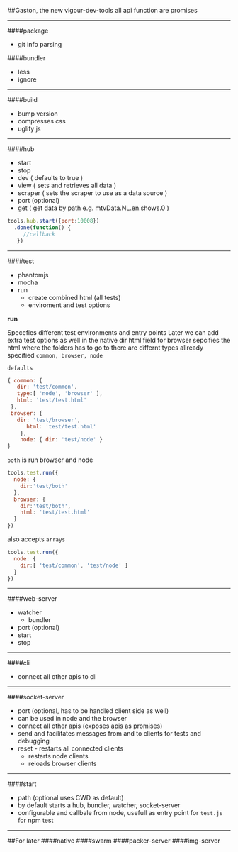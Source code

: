 ##Gaston, the new vigour-dev-tools
all api function are promises 

---
####package
* git info parsing

####bundler
* less
* ignore 

---
####build
* bump version
* compresses css 
* uglify js

---
####hub
* start
* stop
* dev ( defaults to true )
* view ( sets and retrieves all data )
* scraper ( sets the scraper to use as a data source )
* port (optional)
* get ( get data by path e.g. mtvData.NL.en.shows.0 )

```javascript
tools.hub.start({port:10008})
  .done(function() { 
     //callback 
   })
```

---

####test
* phantomjs
* mocha
* run
  * create combined html (all tests)
  * enviroment and test options

**run**

Specefies different test environments and entry points
Later we can add extra test options as well in the native dir
html field for browser sepcifies the html where the folders has to go to
there are differnt types allready specified `common, browser, node`

`defaults`
```javascript
{ common: { 
   dir: 'test/common',
   type:[ 'node', 'browser' ],
   html: 'test/test.html' 
 }, 
 browser: { 
   dir: 'test/browser',
	  html: 'test/test.html' 
	}, 
	node: { dir: 'test/node' }
}
```

`both` is run browser and node
```javascript
tools.test.run({
  node: {
    dir:'test/both'
  },
  browser: {
    dir:'test/both',
    html: 'test/test.html'
  }
})
```

also accepts `arrays`
```javascript
tools.test.run({
  node: {
    dir:[ 'test/common', 'test/node' ]
  }
})
```

---
####web-server
* watcher
  * bundler
* port (optional)
* start
* stop

---
####cli
* connect all other apis to cli 

---
####socket-server
* port (optional, has to be handled client side as well) 
* can be used in node and the browser
* connect all other apis (exposes apis as promises)
* send and facilitates messages from and to clients for tests and debugging
* reset - restarts all connected clients
  * restarts node clients
  * reloads browser clients

---
####start
* path (optional uses CWD as default)
* by default starts a hub, bundler, watcher, socket-server
* configurable and callbale from node, usefull as entry point for `test.js` for npm test 

---
##For later
####native
####swarm
####packer-server
####img-server
